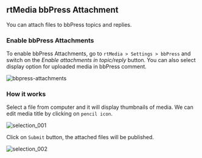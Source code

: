## rtMedia bbPress Attachment
You can attach files to bbPress topics and replies.

### Enable bbPress Attachments

To enable bbPress Attachments, go to `rtMedia > Settings > bbPress` and switch on the *Enable attachments in topic/reply* button. You can also select display option for uploaded media in bbPress comment.

![bbpress-attachments](https://cloud.githubusercontent.com/assets/9261540/7984730/a879d79a-0ae8-11e5-9457-68d05773a5c7.png)

### How it works
Select a file from computer and it will display thumbnails of media. We can edit media title by clicking on `pencil icon`.

![selection_001](https://cloud.githubusercontent.com/assets/1140051/7606544/406c0358-f977-11e4-9857-7da4ba11594d.png)

Click on `Submit` button, the attached files will be published.

![selection_002](https://cloud.githubusercontent.com/assets/1140051/7606584/c5fb2b52-f977-11e4-9283-538df913a07b.png)
